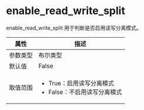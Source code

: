 # enable_read_write_split

enable_read_write_split 用于判断是否启用读写分离模式。

|  属性    | 描述     |
|----------|---------|
| 参数类型 |   布尔类型      |
| 默认值   | False     |
| 取值范围 | <ul><li>True：启用读写分离模式</li><li>False：不启用读写分离模式</li></ul>  |
